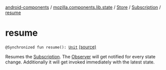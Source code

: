 [android-components](../../../index.md) / [mozilla.components.lib.state](../../index.md) / [Store](../index.md) / [Subscription](index.md) / [resume](./resume.md)

# resume

`@Synchronized fun resume(): `[`Unit`](https://kotlinlang.org/api/latest/jvm/stdlib/kotlin/-unit/index.html) [(source)](https://github.com/mozilla-mobile/android-components/blob/master/components/lib/state/src/main/java/mozilla/components/lib/state/Store.kt#L132)

Resumes the [Subscription](index.md). The [Observer](../../-observer.md) will get notified for every state change.
Additionally it will get invoked immediately with the latest state.

